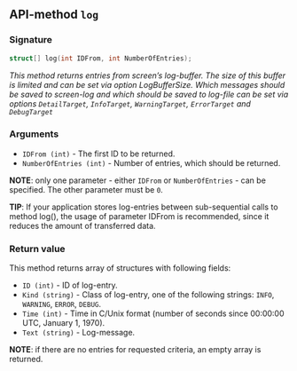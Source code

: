 ## API-method `log`

### Signature
``` c++
struct[] log(int IDFrom, int NumberOfEntries);
```

_This method returns entries from screen’s log-buffer. The size of this buffer is limited and can be set via option LogBufferSize. Which messages should be saved to screen-log and which should be saved to log-file can be set via options `DetailTarget`, `InfoTarget`, `WarningTarget`, `ErrorTarget` and `DebugTarget`_

### Arguments
- `IDFrom (int)` - The first ID to be returned.
- `NumberOfEntries (int)` - Number of entries, which should be returned.

**NOTE**: only one parameter - either `IDFrom` or `NumberOfEntries` - can be specified. The other parameter must be `0`.

**TIP**: If your application stores log-entries between sub-sequential calls to method log(), the usage of parameter IDFrom is recommended, since it reduces the amount of transferred data.

### Return value
This method returns array of structures with following fields:

- `ID (int)` - ID of log-entry.
- `Kind (string)` - Class of log-entry, one of the following strings: `INFO`, `WARNING`, `ERROR`, `DEBUG`.
- `Time (int)` - Time in C/Unix format (number of seconds since 00:00:00 UTC, January 1, 1970).
- `Text (string)` - Log-message.

**NOTE**: if there are no entries for requested criteria, an empty array is returned.
